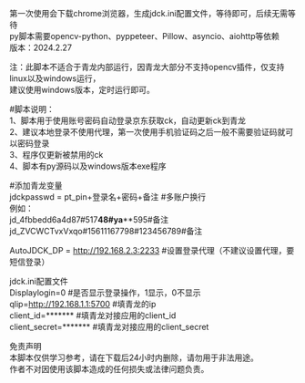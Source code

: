 第一次使用会下载chrome浏览器，生成jdck.ini配置文件，等待即可，后续无需等待  
py脚本需要opencv-python、pyppeteer、Pillow、asyncio、aiohttp等依赖  
版本：2024.2.27  
  
注：此脚本不适合于青龙内部运行，因青龙大部分不支持opencv插件，仅支持linux以及windows运行，  
建议使用windows版本，定时运行即可。  
  
#脚本说明：  
1、脚本用于使用账号密码自动登录京东获取ck，自动更新ck到青龙  
2、建议本地登录不使用代理，第一次使用手机验证码之后一般不需要验证码就可以密码登录  
3、程序仅更新被禁用的ck  
4、脚本有py源码以及windows版本exe程序  
  
  
#添加青龙变量  
jdckpasswd = pt_pin+登录名+密码+备注      #多账户换行  
例如：  
jd_4fbbedd6a4d87#517****48#ya******595#备注  
jd_ZVCWCTvxVxqo#15611167798#123456789#备注  
  
AutoJDCK_DP = http://192.168.2.3:2233      #设置登录代理（不建议设置代理，要短信登录）  
  
jdck.ini配置文件  
Displaylogin=0  #是否显示登录操作，1显示，0不显示  
qlip=http://192.168.1.1:5700  #填青龙的ip  
client_id=*******    #填青龙对接应用的client_id  
client_secret=*******     #填青龙对接应用的client_secret  
  
免责声明  
本脚本仅供学习参考，请在下载后24小时内删除，请勿用于非法用途。  
作者不对因使用该脚本造成的任何损失或法律问题负责。  
